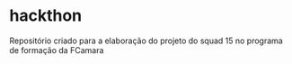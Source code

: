# hackthon
Repositório criado para a elaboração do projeto do squad 15 no programa de formação da FCamara 
